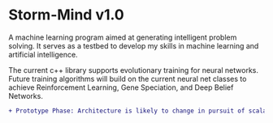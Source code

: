# Storm-Mind v1.0
A machine learning program aimed at generating intelligent problem solving. It serves as a testbed to develop my skills in machine learning and artificial intelligence.

The current c++ library supports evolutionary training for neural networks. Future training algorithms will build on the current neural net classes to achieve Reinforcement Learning, Gene Speciation, and Deep Belief Networks.

```diff
+ Prototype Phase: Architecture is likely to change in pursuit of scalable rapid iteration systems.
```
